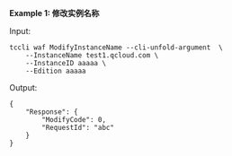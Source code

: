 **Example 1: 修改实例名称**



Input: 

```
tccli waf ModifyInstanceName --cli-unfold-argument  \
    --InstanceName test1.qcloud.com \
    --InstanceID aaaaa \
    --Edition aaaaa
```

Output: 
```
{
    "Response": {
        "ModifyCode": 0,
        "RequestId": "abc"
    }
}
```

